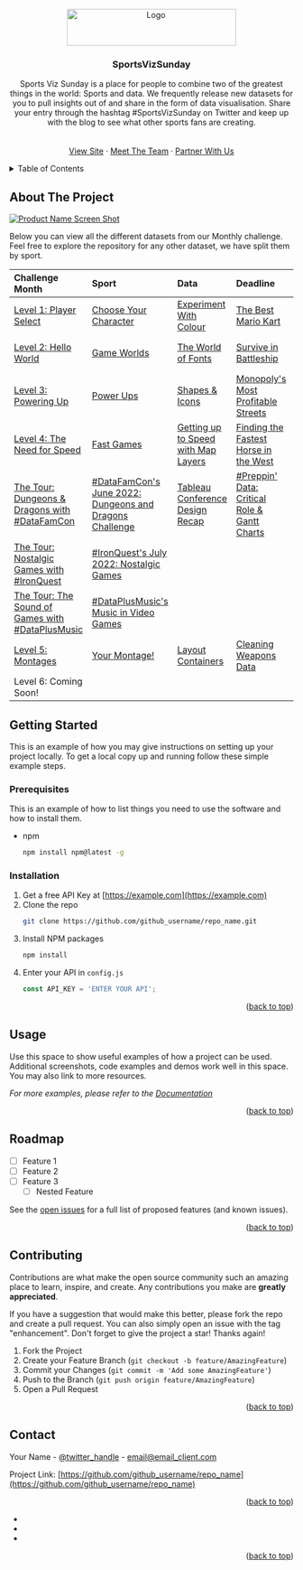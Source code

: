 <!-- PROJECT SHIELDS -->
<!--
*** I'm using markdown "reference style" links for readability.
*** Reference links are enclosed in brackets [ ] instead of parentheses ( ).
*** See the bottom of this document for the declaration of the reference variables
*** for contributors-url, forks-url, etc. This is an optional, concise syntax you may use.
*** https://www.markdownguide.org/basic-syntax/#reference-style-links
-->

<!-- 
[![Contributors][contributors-shield]][contributors-url]
[![Forks][forks-shield]][forks-url]
[![Stargazers][stars-shield]][stars-url]
[![Issues][issues-shield]][issues-url]
[![MIT License][license-shield]][license-url]
[![LinkedIn][linkedin-shield]][linkedin-url]
-->

<!-- PROJECT LOGO -->
<br />
<div align="center">
  <a href="https://static.wixstatic.com/media/2c78af_66758cbe3b4941be9dcf96210b19c35f~mv2.png/v1/crop/x_187,y_399,w_703,h_171/fill/w_255,h_62,al_c,q_85,usm_0.66_1.00_0.01,enc_auto/SportsVizSunday-1%20(1).png">
    <img src="https://static.wixstatic.com/media/2c78af_66758cbe3b4941be9dcf96210b19c35f~mv2.png/v1/crop/x_187,y_399,w_703,h_171/fill/w_255,h_62,al_c,q_85,usm_0.66_1.00_0.01,enc_auto/SportsVizSunday-1%20(1).png" alt="Logo" width="300" height="65">
  </a>

<h3 align="center">SportsVizSunday</h3>

  <p align="center">
    Sports Viz Sunday is a place for people to combine two of the greatest things in the world: Sports and data.
    We frequently release new datasets for you to pull insights out of and share in the form of data visualisation.
    Share your entry through the hashtag #SportsVizSunday on Twitter and keep up with the blog to see what other sports fans are creating. 
    <br />
    <br />
    <br />
    <a href="https://www.sportsvizsunday.com/">View Site</a>
    ·
    <a href="https://www.sportsvizsunday.com/team">Meet The Team</a>
    ·
    <a href="https://twitter.com/_CJMayes">Partner With Us</a>
  </p>
</div>



<!-- TABLE OF CONTENTS -->
<details>
  <summary>Table of Contents</summary>
  <ol>
    <li>
      <a href="#about-the-project">About The Project</a>
      <ul>
        <li><a href="#built-with">Built With</a></li>
      </ul>
    </li>
    <li>
      <a href="#getting-started">Getting Started</a>
      <ul>
        <li><a href="#prerequisites">Prerequisites</a></li>
        <li><a href="#installation">Installation</a></li>
      </ul>
    </li>
    <li><a href="#usage">Usage</a></li>
    <li><a href="#roadmap">Roadmap</a></li>
    <li><a href="#contributing">Contributing</a></li>
    <li><a href="#license">License</a></li>
    <li><a href="#contact">Contact</a></li>
    <li><a href="#acknowledgments">Acknowledgments</a></li>
  </ol>
</details>



<!-- ABOUT THE PROJECT -->
## About The Project

[![Product Name Screen Shot][product-screenshot]](https://example.com)

Below you can view all the different datasets from our Monthly challenge. Feel free to explore the repository for any other dataset, we have split them by sport.

|Challenge Month|Sport|Data|Deadline|References|Roundup|
|:----|:---------|:---------|:---------|:---------|:---------|
|[Level 1: Player Select](https://github.com/wjsutton/games_night_viz/blob/main/challenges/1_player_select.md) |[Choose Your Character](https://github.com/wjsutton/games_night_viz/blob/main/challenges/1_player_select.md#data-visualisation-challenge)|[Experiment With Colour](https://github.com/wjsutton/games_night_viz/blob/main/challenges/1_player_select.md#visual-design-challenge-colour)|[The Best Mario Kart](https://github.com/wjsutton/games_night_viz/blob/main/challenges/1_player_select.md#data-preparation-challenge-the-best-mario-kart)|31st December 2021|[Level 1](https://github.com/wjsutton/games_night_viz/blob/main/challenges/1_player_select/roundup/level_1_roundup.md)|
|[Level 2: Hello World](https://github.com/wjsutton/games_night_viz/blob/main/challenges/2_hello_world.md) |[Game Worlds](https://github.com/wjsutton/games_night_viz/blob/main/challenges/2_hello_world.md#data-visualisation-challenge)|[The World of Fonts](https://github.com/wjsutton/games_night_viz/blob/main/challenges/2_hello_world.md#visual-design-challenge-font)|[Survive in Battleship](https://github.com/wjsutton/games_night_viz/blob/main/challenges/2_hello_world.md#data-preparation-challenge-cliam-brown-sunk-my-battleship)|13th Febuary 2022|[Level 2](https://github.com/wjsutton/games_night_viz/blob/main/challenges/2_hello_world/roundup/level_2_roundup.md)|
|[Level 3: Powering Up](https://github.com/wjsutton/games_night_viz/blob/main/challenges/3_powering_up.md) | [Power Ups](https://github.com/wjsutton/games_night_viz/blob/main/challenges/3_powering_up.md#data-visualisation-challenge) | [Shapes & Icons](https://github.com/wjsutton/games_night_viz/blob/main/challenges/3_powering_up.md#visual-design-challenge-shapes-and-icons) | [Monopoly's Most Profitable Streets](https://github.com/wjsutton/games_night_viz/blob/main/challenges/3_powering_up.md#data-preparation-challenge-monopolys-most-profitable-streets) |31st March 2022|[Level 3](https://github.com/wjsutton/games_night_viz/blob/main/challenges/3_powering_up/roundup/level_3_roundup.md)|
|[Level 4: The Need for Speed](https://github.com/wjsutton/games_night_viz/blob/main/challenges/4_the_need_for_speed.md) | [Fast Games](https://github.com/wjsutton/games_night_viz/blob/main/challenges/4_the_need_for_speed.md#data-visualisation-challenge)| [Getting up to Speed with Map Layers](https://github.com/wjsutton/games_night_viz/blob/main/challenges/4_the_need_for_speed.md#visual-design-challenge-map-layers) | [Finding the Fastest Horse in the West](https://github.com/wjsutton/games_night_viz/blob/main/challenges/4_the_need_for_speed.md#data-preparation-challenge-finding-the-fastest-horse-in-the-west) |31st May 2022|[Level 4](https://github.com/wjsutton/games_night_viz/blob/main/challenges/4_the_need_for_speed/roundup/level_4_roundup.md)|
|[The Tour: Dungeons & Dragons with #DataFamCon](https://github.com/wjsutton/games_night_viz/blob/main/challenges/gnv_tour1_dnd_datafamcon.md) | [#DataFamCon's June 2022: Dungeons and Dragons Challenge](https://medium.com/@datafamcon/bf187094932e) | [Tableau Conference Design Recap](https://github.com/wjsutton/games_night_viz/blob/main/challenges/gnv_tour1_dnd_datafamcon.md#visual-design-challenge-tableau-conference-edition) | [#Preppin' Data: Critical Role & Gantt Charts](https://preppindata.blogspot.com/2022/06/2022-week-22-dungeons-dragons-critical.html) |30th June 2022|
|[The Tour: Nostalgic Games with #IronQuest](https://github.com/wjsutton/games_night_viz/blob/main/challenges/gnv_tour2_nostalgia_ironquest.md) | [#IronQuest's July 2022: Nostalgic Games](https://sarahlovesdata.co.uk/2022/07/01/iron-quest-nostalgic-games/) |  |  |31st July 2022|
|[The Tour: The Sound of Games with #DataPlusMusic](https://github.com/wjsutton/games_night_viz/blob/main/challenges/gnv_tour3_dataplusmusic.md) | [#DataPlusMusic's Music in Video Games](https://www.hipstervizninja.com/blog/video-games/?utm_source=rss&utm_medium=rss&utm_campaign=video-games) |  |  |31st August 2022|
|[Level 5: Montages](https://github.com/wjsutton/games_night_viz/blob/main/challenges/5_montages.md) | [Your Montage!](https://github.com/wjsutton/games_night_viz/blob/main/challenges/5_montages.md#data-visualisation-challenge) | [Layout Containers](https://github.com/wjsutton/games_night_viz/blob/main/challenges/5_montages.md#visual-design-challenge-layout-containers) | [Cleaning Weapons Data](https://github.com/wjsutton/games_night_viz/blob/main/challenges/5_montages.md#data-preparation-challenge-cleaning-weapons-data) |16th October 2022 | |
|Level 6: Coming Soon! | | | |???|

<!-- GETTING STARTED -->
## Getting Started

This is an example of how you may give instructions on setting up your project locally.
To get a local copy up and running follow these simple example steps.

### Prerequisites

This is an example of how to list things you need to use the software and how to install them.
* npm
  ```sh
  npm install npm@latest -g
  ```

### Installation

1. Get a free API Key at [https://example.com](https://example.com)
2. Clone the repo
   ```sh
   git clone https://github.com/github_username/repo_name.git
   ```
3. Install NPM packages
   ```sh
   npm install
   ```
4. Enter your API in `config.js`
   ```js
   const API_KEY = 'ENTER YOUR API';
   ```

<p align="right">(<a href="#readme-top">back to top</a>)</p>



<!-- USAGE EXAMPLES -->
## Usage

Use this space to show useful examples of how a project can be used. Additional screenshots, code examples and demos work well in this space. You may also link to more resources.

_For more examples, please refer to the [Documentation](https://example.com)_

<p align="right">(<a href="#readme-top">back to top</a>)</p>



<!-- ROADMAP -->
## Roadmap

- [ ] Feature 1
- [ ] Feature 2
- [ ] Feature 3
    - [ ] Nested Feature

See the [open issues](https://github.com/github_username/repo_name/issues) for a full list of proposed features (and known issues).

<p align="right">(<a href="#readme-top">back to top</a>)</p>



<!-- CONTRIBUTING -->
## Contributing

Contributions are what make the open source community such an amazing place to learn, inspire, and create. Any contributions you make are **greatly appreciated**.

If you have a suggestion that would make this better, please fork the repo and create a pull request. You can also simply open an issue with the tag "enhancement".
Don't forget to give the project a star! Thanks again!

1. Fork the Project
2. Create your Feature Branch (`git checkout -b feature/AmazingFeature`)
3. Commit your Changes (`git commit -m 'Add some AmazingFeature'`)
4. Push to the Branch (`git push origin feature/AmazingFeature`)
5. Open a Pull Request

<p align="right">(<a href="#readme-top">back to top</a>)</p>

<!-- CONTACT -->
## Contact

Your Name - [@twitter_handle](https://twitter.com/twitter_handle) - email@email_client.com

Project Link: [https://github.com/github_username/repo_name](https://github.com/github_username/repo_name)

<p align="right">(<a href="#readme-top">back to top</a>)</p>


* []()
* []()
* []()

<p align="right">(<a href="#readme-top">back to top</a>)</p>



<!-- MARKDOWN LINKS & IMAGES -->
<!-- https://www.markdownguide.org/basic-syntax/#reference-style-links -->
[contributors-shield]: https://img.shields.io/github/contributors/github_username/repo_name.svg?style=for-the-badge
[contributors-url]: https://github.com/github_username/repo_name/graphs/contributors
[forks-shield]: https://img.shields.io/github/forks/github_username/repo_name.svg?style=for-the-badge
[forks-url]: https://github.com/github_username/repo_name/network/members
[stars-shield]: https://img.shields.io/github/stars/github_username/repo_name.svg?style=for-the-badge
[stars-url]: https://github.com/github_username/repo_name/stargazers
[issues-shield]: https://img.shields.io/github/issues/github_username/repo_name.svg?style=for-the-badge
[issues-url]: https://github.com/github_username/repo_name/issues
[license-shield]: https://img.shields.io/github/license/github_username/repo_name.svg?style=for-the-badge
[license-url]: https://github.com/github_username/repo_name/blob/master/LICENSE.txt
[linkedin-shield]: https://img.shields.io/badge/-LinkedIn-black.svg?style=for-the-badge&logo=linkedin&colorB=555
[linkedin-url]: https://linkedin.com/in/linkedin_username
[product-screenshot]: images/screenshot.png
[Next.js]: https://img.shields.io/badge/next.js-000000?style=for-the-badge&logo=nextdotjs&logoColor=white
[Next-url]: https://nextjs.org/
[React.js]: https://img.shields.io/badge/React-20232A?style=for-the-badge&logo=react&logoColor=61DAFB
[React-url]: https://reactjs.org/
[Vue.js]: https://img.shields.io/badge/Vue.js-35495E?style=for-the-badge&logo=vuedotjs&logoColor=4FC08D
[Vue-url]: https://vuejs.org/
[Angular.io]: https://img.shields.io/badge/Angular-DD0031?style=for-the-badge&logo=angular&logoColor=white
[Angular-url]: https://angular.io/
[Svelte.dev]: https://img.shields.io/badge/Svelte-4A4A55?style=for-the-badge&logo=svelte&logoColor=FF3E00
[Svelte-url]: https://svelte.dev/
[Laravel.com]: https://img.shields.io/badge/Laravel-FF2D20?style=for-the-badge&logo=laravel&logoColor=white
[Laravel-url]: https://laravel.com
[Bootstrap.com]: https://img.shields.io/badge/Bootstrap-563D7C?style=for-the-badge&logo=bootstrap&logoColor=white
[Bootstrap-url]: https://getbootstrap.com
[JQuery.com]: https://img.shields.io/badge/jQuery-0769AD?style=for-the-badge&logo=jquery&logoColor=white
[JQuery-url]: https://jquery.com 
